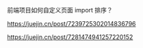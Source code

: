 前端项目如何自定义页面 import 排序？

https://juejin.cn/post/7239725302014836796

https://juejin.cn/post/7281474941257220152
